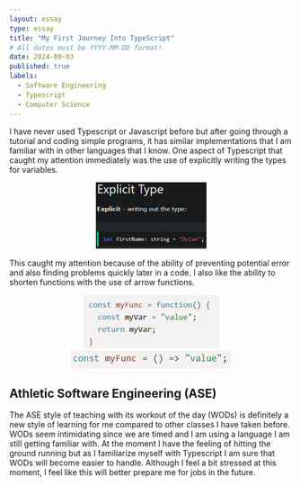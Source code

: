 ```yaml
---
layout: essay
type: essay
title: "My First Journey Into TypeScript"
# All dates must be YYYY-MM-DD format!
date: 2024-09-03
published: true
labels:
  - Software Engineering
  - Typescript
  - Computer Science
---
```


I have never used Typescript or Javascript before but after going through a tutorial and coding simple programs, it has similar implementations that I am familiar with in other languages that I know. One aspect of Typescript that caught my attention immediately was the use of explicitly writing the types for variables. 

<p align="center">
  <img src="../img/Picture1.png">
</p>

This caught my attention because of the ability of preventing potential error and also finding problems quickly later in a code. I also like the ability to shorten functions with the use of arrow functions. 

<p align="center">
  <img src="../img/Picture2.png">
  <img src="../img/Picture3.png">
</p>

## Athletic Software Engineering (ASE)

The ASE style of teaching with its workout of the day (WODs) is definitely a new style of learning for me compared to other classes I have taken before. WODs seem intimidating since we are timed and I am using a language I am still getting familiar with. At the moment I have the feeling of hitting the ground running but as I familiarize myself with Typescript  I am sure that WODs will become easier to handle. Although I feel a bit stressed at this moment, I feel like this will better prepare me for jobs in the future.

